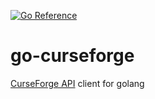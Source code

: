 [![Go Reference](https://pkg.go.dev/badge/github.com/ASjet/go-curseforge.svg)](https://pkg.go.dev/github.com/ASjet/go-curseforge)

# go-curseforge

[CurseForge API](https://docs.curseforge.com) client for golang
